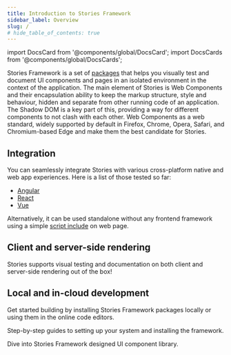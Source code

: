 ```yaml
---
title: Introduction to Stories Framework
sidebar_label: Overview
slug: /
# hide_table_of_contents: true
---
```


import DocsCard from '@components/global/DocsCard';
import DocsCards from '@components/global/DocsCards';

<head>
  <title>Open-Source UI Toolkit for visually testing and documenting UI components and pages</title>
  <meta
    name="description"
    content="Stories is a set of packages that helps you visually test and document UI components and pages using Web Components technologies with integrations for popular frameworks."
  />
  <link rel="canonical" href="https://storiesjs.org/docs" />
  <link rel="alternate" href="https://storiesjs.org/docs" hreflang="x-default" />
  <link rel="alternate" href="https://storiesjs.org/docs" hreflang="en" />
  <meta property="og:url" content="https://storiesjs.org/docs" />
</head>

Stories Framework is a set of [packages](https://github.com/storiesjs/stories/tree/main/packages) that helps you visually test and document UI components and pages in an isolated environment in the context of the application. The main element of Stories is Web Components and their encapsulation ability to keep the markup structure, style and behaviour, hidden and separate from other running code of an application. The Shadow DOM is a key part of this, providing a way for different components to not clash with each other. Web Components as a web standard, widely supported by default in Firefox, Chrome, Opera, Safari, and Chromium-based Edge and make them the best candidate for Stories.

## Integration

You can seamlessly integrate Stories with various cross-platform native and web app experiences. Here is a list of those tested so far:
- [Angular](/docs/angular/overview)
- [React](/docs/react/overview)
- [Vue](/docs/vue/overview)

Alternatively, it can be used standalone without any frontend framework using a simple [script include](/docs/intro/cdn) on web page.

## Client and server-side rendering

Stories supports visual testing and documentation on both client and server-side rendering out of the box!

## Local and in-cloud development

Get started building by installing Stories Framework packages locally or using them in the online code editors.

<DocsCards>
  <DocsCard 
    header="Installation Guide" 
    href="/docs/intro/cdn" 
    icon="/icons/guide-installation-icon.svg" 
    hoverIcon="/icons/guide-installation-icon-hover.svg">
    <p>Step-by-step guides to setting up your system and installing the framework.</p>
  </DocsCard>

  <DocsCard
    header="UI Components"
    href="/docs/components"
    icon="/icons/guide-components-icon.svg"
    hoverIcon="/icons/guide-components-icon-hover.svg">
    <p>Dive into Stories Framework designed UI component library.</p>
  </DocsCard>
</DocsCards>
